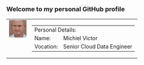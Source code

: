 ### Welcome to my personal GitHub profile

<table>
<tr><td valign=top><img src="https://github.com/MichielVictor/MichielVictor/blob/320f4da9fe640c57699d516c084ab95c5cffdc8e/Images/Michiel.png"></img></td><td>
<table>
<tr><td colspan=2>Personal Details:</td></tr>
<tr><td>Name:</td><td>Michiel Victor</td></tr>
<tr><td>Vocation:</td><td>Senior Cloud Data Engineer</td></tr>
</table>
</td></tr>
</table>

